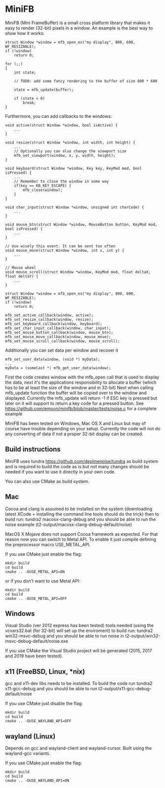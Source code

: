 MiniFB
======

MiniFB (Mini FrameBuffer) is a small cross platform library that makes it easy to render (32-bit) pixels in a window. An example is the best way to show how it works:

	struct Window *window = mfb_open_ex("my display", 800, 600, WF_RESIZABLE);
	if (!window)
		return 0;

	for (;;)
	{
		int state;

		// TODO: add some fancy rendering to the buffer of size 800 * 600

		state = mfb_update(buffer);

		if (state < 0)
			break;
	}


Furthermore, you can add callbacks to the windows:

	void active(struct Window *window, bool isActive) {
		...
	}

	void resize(struct Window *window, int width, int height) {
		...
		// Optionally you can also change the viewport size
		mfb_set_viewport(window, x, y, width, height);
	}

	void keyboard(struct Window *window, Key key, KeyMod mod, bool isPressed) {
		...
		// Remember to close the window in some way
		if(key == KB_KEY_ESCAPE) {
			mfb_close(window);
		}
	}

	void char_input(struct Window *window, unsigned int charCode) {
		...
	}

	void mouse_btn(struct Window *window, MouseButton button, KeyMod mod, bool isPressed) {
		...
	}

	// Use wisely this event. It can be sent too often
	void mouse_move(struct Window *window, int x, int y) {
		...
	}

	// Mouse wheel
	void mouse_scroll(struct Window *window, KeyMod mod, float deltaX, float deltaY) {
		...
	}

	struct Window *window = mfb_open_ex("my display", 800, 600, WF_RESIZABLE);
	if (!window)
		return 0;

	mfb_set_active_callback(window, active);
	mfb_set_resize_callback(window, resize);
	mfb_set_keyboard_callback(window, keyboard);
	mfb_set_char_input_callback(window, char_input);
	mfb_set_mouse_button_callback(window, mouse_btn);
	mfb_set_mouse_move_callback(window, mouse_move);
	mfb_set_mouse_scroll_callback(window, mouse_scroll);


Additionally you can set data per window and recover it

	mfb_set_user_data(window, (void *) myData);
	...
	myData = (someCast *) mfb_get_user_data(window);


First the code creates window with the mfb_open call that is used to display the data, next it's the applications responsibility to allocate a buffer (which has to be at least the size of the window and in 32-bit) Next when calling mfb_update function the buffer will be copied over to the window and displayed. Currently the mfb_update will return -1 if ESC key is pressed but later on it will support to return a key code for a pressed button. See https://github.com/emoon/minifb/blob/master/tests/noise.c for a complete example

MiniFB has been tested on Windows, Mac OS X and Linux but may of course have trouble depending on your setup. Currently the code will not do any converting of data if not a proper 32-bit display can be created.

Build instructions
------------------

MiniFB uses tundra https://github.com/deplinenoise/tundra as build system and is required to build the code as is but not many changes should be needed if you want to use it directly in your own code.

You can also use CMake as build system.

Mac
---

Cocoa and clang is assumed to be installed on the system (downloading latest XCode + installing the command line tools should do the trick) then to build run: tundra2 macosx-clang-debug and you should be able to run the noise example (t2-output/macosx-clang-debug-default/noise)

MacOS X Mojave does not support Cocoa framework as expected. For that reason now you can switch to Metal API.
To enable it just compile defining the preprocessor macro USE_METAL_API.

If you use CMake just enable the flag:

	mkdir build
	cd build
	cmake .. -DUSE_METAL_API=ON

or if you don't want to use Metal API:

	mkdir build
	cd build
	cmake .. -DUSE_METAL_API=OFF


Windows
-------

Visual Studio (ver 2012 express has been tested) tools needed (using the vcvars32.bat (for 32-bit) will set up the enviroment) to build run: tundra2 win32-msvc-debug and you should be able to run noise in t2-output/win32-msvc-debug-default/noise.exe

If you use CMake the Visual Studio project will be generated (2015, 2017 and 2019 have been tested).


x11 (FreeBSD, Linux, *nix)
--------------------------

gcc and x11-dev libs needs to be installed. To build the code run tundra2 x11-gcc-debug and you should be able to run t2-output/x11-gcc-debug-default/noise

If you use CMake just disable the flag:

	mkdir build
	cd build
	cmake .. -DUSE_WAYLAND_API=OFF


wayland (Linux)
--------------------------

Depends on gcc and wayland-client and wayland-cursor. Built using the wayland-gcc variants.

If you use CMake just enable the flag:

	mkdir build
	cd build
	cmake .. -DUSE_WAYLAND_API=ON

